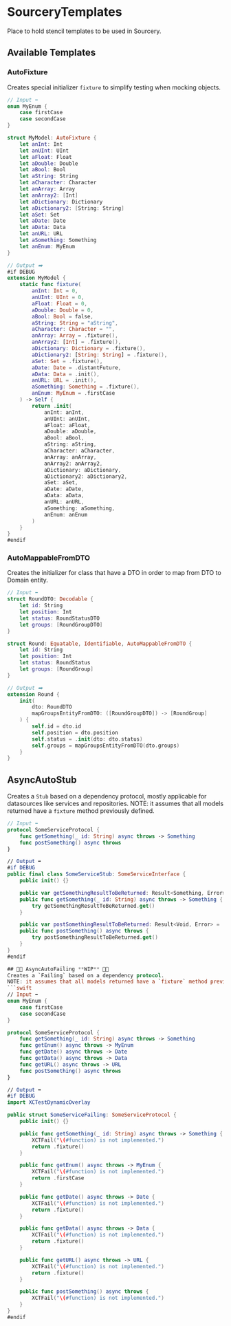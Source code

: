 # SourceryTemplates

Place to hold stencil templates to be used in Sourcery.

## Available Templates

### AutoFixture
Creates special initializer `fixture` to simplify testing when mocking objects.
```swift
// Input ⬅️
enum MyEnum {
    case firstCase
    case secondCase
}

struct MyModel: AutoFixture {
    let anInt: Int
    let anUInt: UInt
    let aFloat: Float
    let aDouble: Double
    let aBool: Bool
    let aString: String
    let aCharacter: Character
    let anArray: Array
    let anArray2: [Int]
    let aDictionary: Dictionary
    let aDictionary2: [String: String]
    let aSet: Set
    let aDate: Date
    let aData: Data
    let anURL: URL
    let aSomething: Something
    let anEnum: MyEnum
}

// Output ➡️
#if DEBUG
extension MyModel {
    static func fixture(
        anInt: Int = 0, 
        anUInt: UInt = 0, 
        aFloat: Float = 0, 
        aDouble: Double = 0, 
        aBool: Bool = false, 
        aString: String = "aString", 
        aCharacter: Character = "", 
        anArray: Array = .fixture(), 
        anArray2: [Int] = .fixture(), 
        aDictionary: Dictionary = .fixture(), 
        aDictionary2: [String: String] = .fixture(), 
        aSet: Set = .fixture(), 
        aDate: Date = .distantFuture, 
        aData: Data = .init(), 
        anURL: URL = .init(), 
        aSomething: Something = .fixture(), 
        anEnum: MyEnum = .firstCase
    ) -> Self {
        return .init(
            anInt: anInt, 
            anUInt: anUInt, 
            aFloat: aFloat, 
            aDouble: aDouble, 
            aBool: aBool, 
            aString: aString, 
            aCharacter: aCharacter, 
            anArray: anArray, 
            anArray2: anArray2, 
            aDictionary: aDictionary, 
            aDictionary2: aDictionary2, 
            aSet: aSet, 
            aDate: aDate, 
            aData: aData, 
            anURL: anURL, 
            aSomething: aSomething, 
            anEnum: anEnum
        )
    }
}
#endif
```

### AutoMappableFromDTO
Creates the initializer for class that have a DTO in order to map from DTO to Domain entity.
```swift
// Input ⬅️
struct RoundDTO: Decodable {
    let id: String
    let position: Int
    let status: RoundStatusDTO
    let groups: [RoundGroupDTO]
}

struct Round: Equatable, Identifiable, AutoMappableFromDTO {
    let id: String
    let position: Int
    let status: RoundStatus
    let groups: [RoundGroup]
}

// Output ➡️
extension Round {
    init(
        dto: RoundDTO
        mapGroupsEntityFromDTO: ([RoundGroupDTO]) -> [RoundGroup]
    ) {
        self.id = dto.id
        self.position = dto.position
        self.status = .init(dto: dto.status)
        self.groups = mapGroupsEntityFromDTO(dto.groups)
    }
}
```

## AsyncAutoStub
Creates a `Stub` based on a dependency protocol, mostly applicable for datasources like services and repositories.
NOTE: it assumes that all models returned have a `fixture` method previously defined.
```swift
// Input ⬅️
protocol SomeServiceProtocol {
    func getSomething(_ id: String) async throws -> Something
    func postSomething() async throws
}

// Output ➡️
#if DEBUG
public final class SomeServiceStub: SomeServiceInterface {
    public init() {}

    public var getSomethingResultToBeReturned: Result<Something, Error> = .success(.fixture())
    public func getSomething(_ id: String) async throws -> Something {
        try getSomethingResultToBeReturned.get()
    }

    public var postSomethingResultToBeReturned: Result<Void, Error> = .success(())
    public func postSomething() async throws {
        try postSomethingResultToBeReturned.get()
    }
}
#endif

## 🚧🚧 AsyncAutoFailing **WIP** 🚧🚧
Creates a `Failing` based on a dependency protocol.
NOTE: it assumes that all models returned have a `fixture` method previously defined.
```swift
// Input ⬅️
enum MyEnum {
    case firstCase
    case secondCase
}

protocol SomeServiceProtocol {
    func getSomething(_ id: String) async throws -> Something
    func getEnum() async throws -> MyEnum
    func getDate() async throws -> Date
    func getData() async throws -> Data
    func getURL() async throws -> URL
    func postSomething() async throws
}

// Output ➡️
#if DEBUG
import XCTestDynamicOverlay

public struct SomeServiceFailing: SomeServiceProtocol {
    public init() {}

    public func getSomething(_ id: String) async throws -> Something {
        XCTFail("\(#function) is not implemented.")
        return .fixture()
    }

    public func getEnum() async throws -> MyEnum {
        XCTFail("\(#function) is not implemented.")
        return .firstCase
    }

    public func getDate() async throws -> Date {
        XCTFail("\(#function) is not implemented.")
        return .fixture()
    }

    public func getData() async throws -> Data {
        XCTFail("\(#function) is not implemented.")
        return .fixture()
    }

    public func getURL() async throws -> URL {
        XCTFail("\(#function) is not implemented.")
        return .fixture()
    }

    public func postSomething() async throws {
        XCTFail("\(#function) is not implemented.")
    }
}
#endif
```